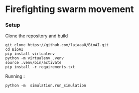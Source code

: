# Firefighting swarm movement

### Setup

Clone the repository and build

```
git clone https://github.com/laiaaa0/BioAI.git
cd BioAI
pip install virtualenv
python -m virtualenv .venv
source .venv/bin/activate
pip install -r requirements.txt
```

Running : 
```
python -m  simulation.run_simulation
```
